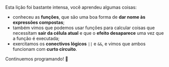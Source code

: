 Esta lição foi bastante intensa, você aprendeu algumas coisas:

* conheceu as **funções**, que são uma boa forma de **dar nome às expressões compostas**;
* também vimos que podemos usar funções para calcular coisas que necessitam **sair da célula atual** e que o **efeito desaparece** uma vez que a função é executada;
* exercitamos os **conectivos lógicos** `||` e `&&`, e vimos que ambos funcionam com **curto circuito**.

Continuemos programando! :muscle: